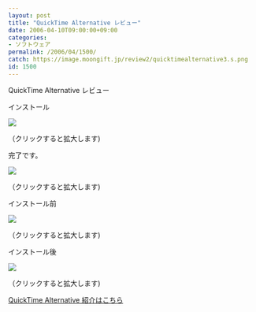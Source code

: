 ```yaml
---
layout: post
title: "QuickTime Alternative レビュー"
date: 2006-04-10T09:00:00+09:00
categories:
- ソフトウェア
permalink: /2006/04/1500/
catch: https://image.moongift.jp/review2/quicktimealternative3.s.png
id: 1500
---
```

QuickTime Alternative レビュー  
<!--more-->

インストール

  

[![](https://image.moongift.jp/review2/quicktimealternative1.s.png)](https://image.moongift.jp/review2/quicktimealternative1.png)  
  
（クリックすると拡大します)

  

完了です。

  

[![](https://image.moongift.jp/review2/quicktimealternative2.s.png)](https://image.moongift.jp/review2/quicktimealternative2.png)  
  
（クリックすると拡大します)

  

インストール前

  

[![](https://image.moongift.jp/review2/quicktimealternative3.s.png)](https://image.moongift.jp/review2/quicktimealternative3.png)  
  
（クリックすると拡大します)

  

インストール後

  

[![](https://image.moongift.jp/review2/quicktimealternative4.s.png)](https://image.moongift.jp/review2/quicktimealternative4.png)  
  
（クリックすると拡大します)

  

[QuickTime Alternative 紹介はこちら](http://fw.moongift.jp/intro/i-1496.html)


